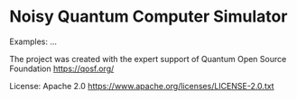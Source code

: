 # Noisy Quantum Computer Simulator

Examples:
...



The project was created with the expert support of Quantum Open Source Foundation https://qosf.org/

License: Apache 2.0 https://www.apache.org/licenses/LICENSE-2.0.txt
